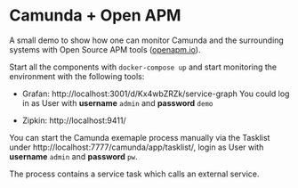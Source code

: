 # Camunda + Open APM

A small demo to show how one can monitor Camunda and the surrounding systems with Open Source APM tools ([openapm.io](https://openapm.io)). 

Start all the components with `docker-compose up` and start monitoring the environment with the following tools: 

- Grafan: http://localhost:3001/d/Kx4wbZRZk/service-graph
  You could log in as User with **username** `admin` and **password** `demo`

- Zipkin: http://localhost:9411/

You can start the Camunda exemaple process manually via the Tasklist under http://localhost:7777/camunda/app/tasklist/, login as User with **username** `admin` and **password** `pw`.


The process contains a service task which calls an external service.
